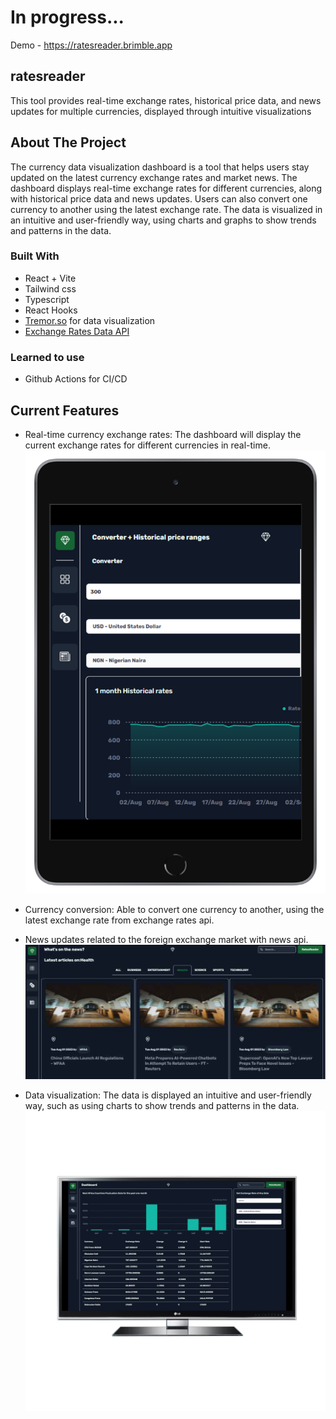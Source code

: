 # In progress...

Demo - https://ratesreader.brimble.app

## ratesreader

This tool provides real-time exchange rates, historical price data, and news updates for multiple currencies, displayed through intuitive visualizations

## About The Project

The currency data visualization dashboard is a tool that helps users stay updated on the latest currency exchange rates and market news. The dashboard displays real-time exchange rates for different currencies, along with historical price data and news updates. Users can also convert one currency to another using the latest exchange rate. The data is visualized in an intuitive and user-friendly way, using charts and graphs to show trends and patterns in the data.

### Built With

- React + Vite
- Tailwind css
- Typescript
- React Hooks
- [Tremor.so](https://www.tremor.so/) for data visualization
- [Exchange Rates Data API](https://apilayer.com/marketplace/exchangerates_data-api)

### Learned to use

- Github Actions for CI/CD

## Current Features

- Real-time currency exchange rates: The dashboard will display the current exchange rates for different currencies in real-time.
  ![Historical Exchange rates](src/assets/ratesReaderMobile.png)

- Currency conversion: Able to convert one currency to another, using the latest exchange rate from exchange rates api.

- News updates related to the foreign exchange market with news api.
  ![News page](src/assets/newspage.jpg)

- Data visualization: The data is displayed an intuitive and user-friendly way, such as using charts to show trends and patterns in the data.
  ![Bar chart displaying exchange rates](src/assets/ratesReaderDesktop.png)

<!-- Small screen still has some empty spaces especially on the dashboard, news api pages. maybe remove overflow. But overflow will affect the tabs that are on the news api then
Use area chart for the currency conversion rate
And use line chart for the fluctuations rate
Use bar chart for date. Like you want to get the specific date and currency exchange rate
-->
